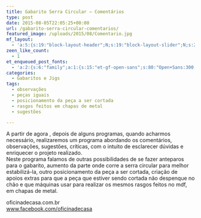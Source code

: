 ```yaml
---
title: Gabarito Serra Circular – Comentários
type: post
date: 2015-08-05T22:05:25+00:00
url: /gabarito-serra-circular-comentarios/
featured_image: /uploads/2015/08/Comentario.jpg
mf_layout:
  - 'a:5:{s:19:"block-layout-header";N;s:19:"block-layout-slider";N;s:22:"block-layout-structure";s:10:"full-width";s:25:"block-layout-left_sidebar";s:12:"blog-sidebar";s:26:"block-layout-right_sidebar";s:12:"blog-sidebar";}'
zeen_like_count:
  - 1
et_enqueued_post_fonts:
  - 'a:2:{s:6:"family";a:1:{s:15:"et-gf-open-sans";s:80:"Open+Sans:300,300italic,regular,italic,600,600italic,700,700italic,800,800italic";}s:6:"subset";a:2:{i:0;s:5:"latin";i:1;s:9:"latin-ext";}}'
categories:
  - Gabaritos e Jigs
tags:
  - observações
  - peças iguais
  - posicionamento da peça a ser cortada
  - rasgos feitos em chapas de metal
  - sugestões

---
```

A partir de agora , depois de alguns programas, quando acharmos necessário, realizaremos um programa abordando os comentários, observações, sugestões, críticas, com o intuito de esclarecer dúvidas e enriquecer o projeto realizado.  
Neste programa falamos de outras possibilidades de se fazer anteparos para o gabarito, aumento da parte onde corre a serra circular para melhor estabilizá-la, outro posicionamento da peça a ser cortada, criação de apoios extras para que a peça que estiver sendo cortada não despenque no chão e que máquinas usar para realizar os mesmos rasgos feitos no mdf, em chapas de metal.

oficinadecasa.com.br  
www.facebook.com/oficinadecasa
